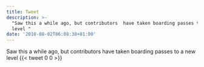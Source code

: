 ```yaml
---
title: Tweet
description: >-
  "Saw this a while ago, but contributors  have taken boarding passes to a new
  level "
date: '2010-08-02T06:08:30+01:00'
---
```

Saw this a while ago, but contributors  have taken boarding passes to a new level 
      {{< tweet 0 0 >}}
    
